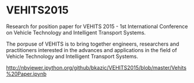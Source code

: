 # VEHITS2015
Research for position paper for VEHITS 2015 - 1st International Conference on Vehicle Technology and Intelligent Transport Systems. 

The porpuse of VEHITS is to bring together engineers, researchers and practitioners interested in the advances and applications in the field of Vehicle Technology and Intelligent Transport Systems.

http://nbviewer.ipython.org/github/bkazic/VEHITS2015/blob/master/Vehits%20Paper.ipynb
